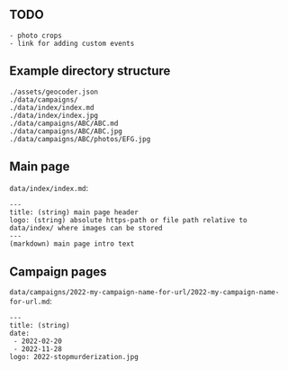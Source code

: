 ## TODO
```
- photo crops
- link for adding custom events
```

## Example directory structure
```
./assets/geocoder.json
./data/campaigns/
./data/index/index.md
./data/index/index.jpg
./data/campaigns/ABC/ABC.md
./data/campaigns/ABC/ABC.jpg
./data/campaigns/ABC/photos/EFG.jpg
```

## Main page
`data/index/index.md`:
```
---
title: (string) main page header
logo: (string) absolute https-path or file path relative to data/index/ where images can be stored
---
(markdown) main page intro text
```

## Campaign pages
`data/campaigns/2022-my-campaign-name-for-url/2022-my-campaign-name-for-url.md`:
```
---
title: (string)
date: 
 - 2022-02-20
 - 2022-11-28
logo: 2022-stopmurderization.jpg
```
